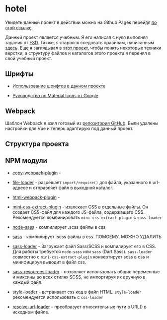 # hotel

Увидеть данный проект в действии можно на Github Pages перейдя [по этой ссылке](https://injashkin.github.io/hotel).

Данный проект является учебным. Я его написал с нуля выполняя задания от [FSD](https://rizzoma.com/topic/d5c429337bcaa70548fb5aeedee6d92b/0_b_8ndo_78h6s/). Также, я старался следовать правилам, написанным [здесь](https://github.com/fullstack-development/front-end-best-practices). Еще я заглядывал в [этот проект](https://github.com/fullstack-development/flat-starter-kit), чтобы понять некоторые техники верстки, а структуру файлов и каталогов этого проекта я перенял в свой учебный проект.

## Шрифты

- [Использование шрифтов в данном проекте](./src/theme/fonts/README.md)

- [Руководство по Material Icons от Google](https://google.github.io/material-design-icons/)

## Webpack

Шаблон Webpack я взял готовый из [репозитория GitHub](https://github.com/vedees/webpack-template). Были удалены настройки для Vue и теперь адаптирую под данный проект.

## Структура проекта

## NPM модули

- [copy-webpack-plugin]() -

- [file-loader](https://github.com/webpack-contrib/file-loader) - разрешает `import/require()` для файла, указанного в url-адресе и отправляет файл в выходной каталог.

- [html-webpack-plugin]() -

- [mini-css-extract-plugin](https://github.com/webpack-contrib/mini-css-extract-plugin) - извлекает CSS в отдельные файлы. Он создает CSS-файл для каждого JS-файла, содержащего CSS. Рекомендуется комбинировать `mini-css-extract-plugin` с `sass-loader`

- [node-sass](https://github.com/sass/node-sass) - компилирует .scss файлы в css

- [sass](https://github.com/sass/dart-sass) - компилирует .scss файлы в css. ПОМОЕМУ, МОЖНО УДАЛИТЬ

- [sass-loader](https://github.com/webpack-contrib/sass-loader) - Загружает файл Sass/SCSS и компилирует его в CSS. Для работы требуется `node-sass` или `sass` (Dart Sass). `sass-loader` совместно с `mini-css-extract-plugin` конвертирует scss в css и минифицируя выводит в файл css.

- [sass-resources-loader](https://github.com/shakacode/sass-resources-loader) - позволяет использовать общие переменные и миксины во всех стилях SCSS, не импортируя их вручную в каждый файл.

- [style-loader](https://github.com/webpack-contrib/style-loader) - встраивает css код в файл HTML. `style-loader` рекомендуется использовать с `css-loader`

- [resolve-url-loader](https://github.com/bholloway/resolve-url-loader) - преобразует относительные пути в URL() в исходном файле.
